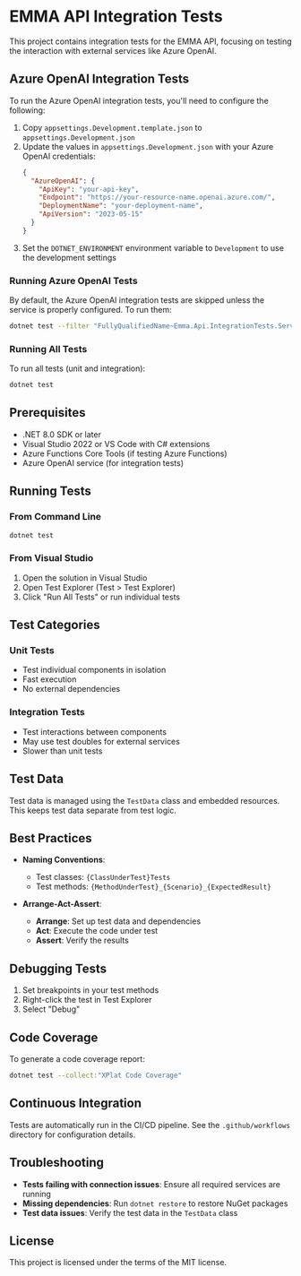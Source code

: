# EMMA API Integration Tests

This project contains integration tests for the EMMA API, focusing on testing the interaction with external services like Azure OpenAI.

## Azure OpenAI Integration Tests

To run the Azure OpenAI integration tests, you'll need to configure the following:

1. Copy `appsettings.Development.template.json` to `appsettings.Development.json`
2. Update the values in `appsettings.Development.json` with your Azure OpenAI credentials:
   ```json
   {
     "AzureOpenAI": {
       "ApiKey": "your-api-key",
       "Endpoint": "https://your-resource-name.openai.azure.com/",
       "DeploymentName": "your-deployment-name",
       "ApiVersion": "2023-05-15"
     }
   }
   ```
3. Set the `DOTNET_ENVIRONMENT` environment variable to `Development` to use the development settings

### Running Azure OpenAI Tests

By default, the Azure OpenAI integration tests are skipped unless the service is properly configured. To run them:

```bash
dotnet test --filter "FullyQualifiedName~Emma.Api.IntegrationTests.Services.EmmaAgentServiceIntegrationTests"
```

### Running All Tests

To run all tests (unit and integration):

```bash
dotnet test
```

## Prerequisites

- .NET 8.0 SDK or later
- Visual Studio 2022 or VS Code with C# extensions
- Azure Functions Core Tools (if testing Azure Functions)
- Azure OpenAI service (for integration tests)

## Running Tests

### From Command Line

```bash
dotnet test
```

### From Visual Studio

1. Open the solution in Visual Studio
2. Open Test Explorer (Test > Test Explorer)
3. Click "Run All Tests" or run individual tests

## Test Categories

### Unit Tests
- Test individual components in isolation
- Fast execution
- No external dependencies

### Integration Tests
- Test interactions between components
- May use test doubles for external services
- Slower than unit tests

## Test Data

Test data is managed using the `TestData` class and embedded resources. This keeps test data separate from test logic.

## Best Practices

- **Naming Conventions**:
  - Test classes: `{ClassUnderTest}Tests`
  - Test methods: `{MethodUnderTest}_{Scenario}_{ExpectedResult}`

- **Arrange-Act-Assert**:
  - **Arrange**: Set up test data and dependencies
  - **Act**: Execute the code under test
  - **Assert**: Verify the results

## Debugging Tests

1. Set breakpoints in your test methods
2. Right-click the test in Test Explorer
3. Select "Debug"

## Code Coverage

To generate a code coverage report:

```bash
dotnet test --collect:"XPlat Code Coverage"
```

## Continuous Integration

Tests are automatically run in the CI/CD pipeline. See the `.github/workflows` directory for configuration details.

## Troubleshooting

- **Tests failing with connection issues**: Ensure all required services are running
- **Missing dependencies**: Run `dotnet restore` to restore NuGet packages
- **Test data issues**: Verify the test data in the `TestData` class

## License

This project is licensed under the terms of the MIT license.
